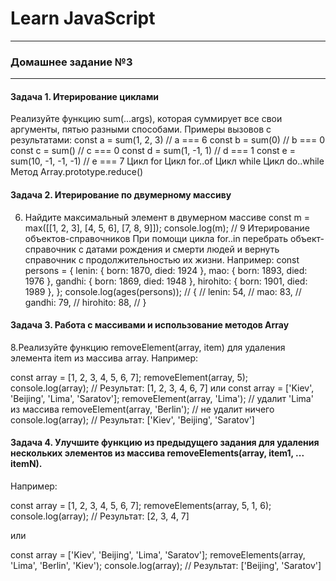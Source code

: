 # Learn JavaScript

---
### Домашнее задание №3

---

#### Задача 1. Итерирование циклами
Реализуйте функцию sum(...args), которая суммирует все свои аргументы, пятью разными способами. Примеры вызовов с результатами:
const a = sum(1, 2, 3) // a === 6
const b = sum(0) // b === 0
const c = sum() // c === 0
const d = sum(1, -1, 1) // d === 1
const e = sum(10, -1, -1, -1) // e === 7
Цикл for
Цикл for..of
Цикл while
Цикл do..while
Метод Array.prototype.reduce()

#### Задача 2. Итерирование по двумерному массиву
6.  Найдите максимальный элемент в двумерном массиве
    const m = max([[1, 2, 3], [4, 5, 6], [7, 8, 9]]);
    console.log(m); // 9
    Итерирование объектов-справочников
    При помощи цикла for..in перебрать объект-справочник с датами рождения и смерти людей и вернуть справочник с продолжительностью их жизни. Например:
    const persons = {
    lenin: { born: 1870, died: 1924 },
    mao: { born: 1893, died: 1976 },
    gandhi: { born: 1869, died: 1948 },
    hirohito: { born: 1901, died: 1989 },
    };
    console.log(ages(persons));
    // {
    //   lenin: 54,
    //   mao: 83,
    //   gandhi: 79,
    //   hirohito: 88,
    // }

#### Задача 3. Работа с массивами и использование методов Array
8.Реализуйте функцию removeElement(array, item) для удаления элемента item из массива array. Например:

const array = [1, 2, 3, 4, 5, 6, 7];
removeElement(array, 5);
console.log(array);
// Результат: [1, 2, 3, 4, 6, 7]
или
const array = ['Kiev', 'Beijing', 'Lima', 'Saratov'];
removeElement(array, 'Lima'); // удалит 'Lima' из массива
removeElement(array, 'Berlin'); // не удалит ничего
console.log(array);
// Результат: ['Kiev', 'Beijing', 'Saratov']

#### Задача 4. Улучшите функцию из предыдущего задания для удаления нескольких элементов из массива removeElements(array, item1, ... itemN).
Например:

const array = [1, 2, 3, 4, 5, 6, 7];
removeElements(array, 5, 1, 6);
console.log(array);
// Результат: [2, 3, 4, 7]

или

const array = ['Kiev', 'Beijing', 'Lima', 'Saratov'];
removeElements(array, 'Lima', 'Berlin', 'Kiev');
console.log(array);
// Результат: ['Beijing', 'Saratov']

